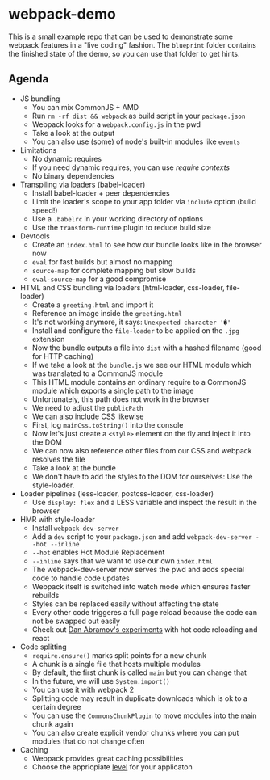 # webpack-demo

This is a small example repo that can be used to demonstrate some webpack features in a "live coding" fashion. The `blueprint` folder contains the finished state of the demo, so you can use that folder to get hints.

## Agenda

- JS bundling
	- You can mix CommonJS + AMD
	- Run `rm -rf dist && webpack` as build script in your `package.json`
	- Webpack looks for a `webpack.config.js` in the pwd
	- Take a look at the output
	- You can also use (some) of node's built-in modules like `events`
- Limitations
	- No dynamic requires
	- If you need dynamic requires, you can use *require contexts*
	- No binary dependencies
- Transpiling via loaders (babel-loader)
	- Install babel-loader + peer dependencies
	- Limit the loader's scope to your app folder via `include` option (build speed!)
	- Use a `.babelrc` in your working directory of options
	- Use the `transform-runtime` plugin to reduce build size
- Devtools
	- Create an `index.html` to see how our bundle looks like in the browser now 
	- `eval` for fast builds but almost no mapping
	- `source-map` for complete mapping but slow builds
	- `eval-source-map` for a good compromise
- HTML and CSS bundling via loaders (html-loader, css-loader, file-loader)
	- Create a `greeting.html` and import it
	- Reference an image inside the `greeting.html`
	- It's not working anymore, it says: `Unexpected character '�'`
	- Install and configure the `file-loader` to be applied on the `.jpg` extension
	- Now the bundle outputs a file into `dist` with a hashed filename (good for HTTP caching)
	- If we take a look at the `bundle.js` we see our HTML module which was translated to a CommonJS module
	- This HTML module contains an ordinary require to a CommonJS module which exports a single path to the image
	- Unfortunately, this path does not work in the browser
	- We need to adjust the `publicPath`
	- We can also include CSS likewise
	- First, log `mainCss.toString()` into the console
	- Now let's just create a `<style>` element on the fly and inject it into the DOM
	- We can now also reference other files from our CSS and webpack resolves the file
	- Take a look at the bundle
	- We don't have to add the styles to the DOM for ourselves: Use the style-loader.
- Loader pipelines (less-loader, postcss-loader, css-loader)
	- Use `display: flex` and a LESS variable and inspect the result in the browser 
- HMR with style-loader
	- Install `webpack-dev-server`
	- Add a `dev` script to your `package.json` and add `webpack-dev-server --hot --inline`
	- `--hot` enables Hot Module Replacement
	- `--inline` says that we want to use our own `index.html`
	- The webpack-dev-server now serves the pwd and adds special code to handle code updates
	- Webpack itself is switched into watch mode which ensures faster rebuilds
	- Styles can be replaced easily without affecting the state
	- Every other code triggeres a full page reload because the code can not be swapped out easily
	- Check out [Dan Abramov's experiments](https://vimeo.com/100010922) with hot code reloading and react
- Code splitting
	- `require.ensure()` marks split points for a new chunk
	- A chunk is a single file that hosts multiple modules
	- By default, the first chunk is called `main` but you can change that
	- In the future, we will use `System.import()`
	- You can use it with webpack 2
	- Splitting code may result in duplicate downloads which is ok to a certain degree
	- You can use the `CommonsChunkPlugin` to move modules into the main chunk again
	- You can also create explicit vendor chunks where you can put modules that do not change often
- Caching
	- Webpack provides great caching possibilities
	- Choose the appriopiate [level](https://gist.github.com/sokra/ff1b0290282bfa2c037bdb6dcca1a7aa) for your applicaton

